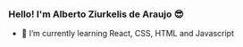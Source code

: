 ### Hello! I'm Alberto Ziurkelis de Araujo 😎

- 🌱 I’m currently learning React, CSS, HTML and Javascript
